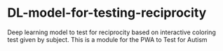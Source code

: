 # DL-model-for-testing-reciprocity
Deep learning model to test for reciprocity based on interactive coloring test given by subject. This is a module for the PWA to Test for Autism
